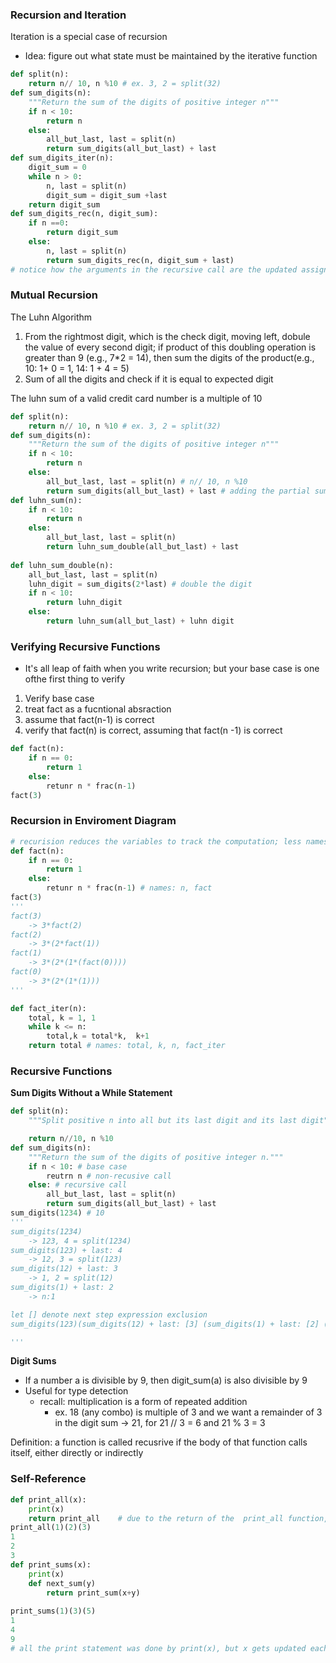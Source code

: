 ### Recursion and Iteration
Iteration is a special case of recursion
- Idea: figure out what state must be maintained by the iterative function

```python
def split(n):
    return n// 10, n %10 # ex. 3, 2 = split(32)
def sum_digits(n):
    """Return the sum of the digits of positive integer n"""
    if n < 10:
        return n
    else:
        all_but_last, last = split(n) 
        return sum_digits(all_but_last) + last 
def sum_digits_iter(n):
    digit_sum = 0
    while n > 0:
        n, last = split(n)
        digit_sum = digit_sum +last
    return digit_sum
def sum_digits_rec(n, digit_sum):
    if n ==0:
        return digit_sum
    else:
        n, last = split(n)
        return sum_digits_rec(n, digit_sum + last)
# notice how the arguments in the recursive call are the updated assignments in the iterative method
```


### Mutual Recursion
The Luhn Algorithm
1. From the rightmost digit, which is the check digit, moving left, dobule the value of every second digit; if product of this doubling operation is greater than 9 (e.g., 7*2 = 14), then sum the digits of the product(e.g., 10: 1+ 0 = 1, 14: 1 + 4 = 5)
2. Sum of all the digits and check if it is equal to expected digit

The luhn sum of a valid credit card number is a multiple of 10
```python
def split(n):
    return n// 10, n %10 # ex. 3, 2 = split(32)
def sum_digits(n):
    """Return the sum of the digits of positive integer n"""
    if n < 10:
        return n
    else:
        all_but_last, last = split(n) # n// 10, n %10
        return sum_digits(all_but_last) + last # adding the partial sum, which is the sum of the digits themselves
def luhn_sum(n):
    if n < 10:
        return n
    else:
        all_but_last, last = split(n)
        return luhn_sum_double(all_but_last) + last
        
def luhn_sum_double(n):
    all_but_last, last = split(n)
    luhn_digit = sum_digits(2*last) # double the digit
    if n < 10:
        return luhn_digit
    else: 
        return luhn_sum(all_but_last) + luhn digit

```
### Verifying Recursive Functions
- It's all leap of faith when you write recursion; but your base case is one ofthe first thing to verify 
1. Verify base case
2. treat fact as a fucntional absraction
3. assume that fact(n-1) is correct
4. verify that fact(n) is correct, assuming that fact(n -1) is correct
```python
def fact(n):
    if n == 0:
        return 1
    else:
        retunr n * frac(n-1) 
fact(3)
```

### Recursion in Enviroment Diagram
```python
# recurision reduces the variables to track the computation; less names in enviroment diagram
def fact(n):
    if n == 0:
        return 1
    else:
        retunr n * frac(n-1) # names: n, fact
fact(3)
'''
fact(3)
    -> 3*fact(2)
fact(2)
    -> 3*(2*fact(1)) 
fact(1) 
    -> 3*(2*(1*(fact(0))))
fact(0)
    -> 3*(2*(1*(1)))
'''

def fact_iter(n):
    total, k = 1, 1
    while k <= n:
        total,k = total*k,  k+1
    return total # names: total, k, n, fact_iter

```

### Recursive Functions
**Sum Digits Without a While Statement**
```python
def split(n):
    """Split positive n into all but its last digit and its last digit"""

    return n//10, n %10
def sum_digits(n):
    """Return the sum of the digits of positive integer n."""
    if n < 10: # base case
        reutrn n # non-recusive call
    else: # recursive call
        all_but_last, last = split(n)
        return sum_digits(all_but_last) + last
sum_digits(1234) # 10
'''
sum_digits(1234)
    -> 123, 4 = split(1234)
sum_digits(123) + last: 4
    -> 12, 3 = split(123)
sum_digits(12) + last: 3
    -> 1, 2 = split(12)
sum_digits(1) + last: 2
    -> n:1 

let [] denote next step expression exclusion
sum_digits(123)(sum_digits(12) + last: [3] (sum_digits(1) + last: [2] (n:[1] ))) + last: [4]

'''

```
**Digit Sums**
- If a number a is divisible by 9, then digit_sum(a) is also divisible by 9
- Useful for type detection
  - recall: multiplication is a form of repeated addition
    - ex. 18 (any combo) is multiple of 3 and we want a remainder of 3 in the digit sum -> 21, for 21 // 3 = 6 and 21 % 3 = 3
  
Definition: a function is called recusrive if the body of that function calls itself, either directly or indirectly

### Self-Reference
```python
def print_all(x):
    print(x)
    return print_all    # due to the return of the  print_all function, each of the reference to the gloabl frame print_all(x) has been asked
print_all(1)(2)(3) 
1
2
3
def print_sums(x):
    print(x)
    def next_sum(y)
        return print_sum(x+y)
    
print_sums(1)(3)(5)
1
4
9
# all the print statement was done by print(x), but x gets updated each time
```